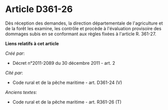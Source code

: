# Article D361-26

Dès réception des demandes, la direction départementale de l'agriculture et de la forêt les examine, les contrôle et procède
à l'évaluation provisoire des dommages subis en se conformant aux règles fixées à l'article R. 361-27.

**Liens relatifs à cet article**

_Créé par_:

  - Décret n°2011-2089 du 30 décembre 2011 - art. 2

_Cité par_:

  - Code rural et de la pêche maritime - art. D361-24 (V)

_Anciens textes_:

  - Code rural et de la pêche maritime - art. R361-26 (T)
